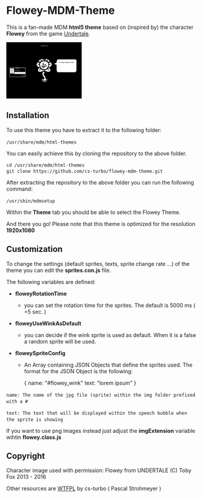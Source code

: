 # Flowey-MDM-Theme

This is a fan-made MDM **html5 theme** based on (inspired by) the character **Flowey** from the game [Undertale](http://undertale.com/).

![screenshot of the flowey theme](screenshot.jpg)

## Installation

To use this theme you have to extract it to the following folder:

`/usr/share/mdm/html-themes`

You can easily achieve this by cloning the repository to the above folder.

    cd /usr/share/mdm/html-themes
    git clone https://github.com/cs-turbo/flowey-mdm-theme.git


After extracting the repository to the above folder you can run the following command:

`/usr/sbin/mdmsetup`

Within the **Theme** tab you should be able to select the Flowey Theme.

And there you go! Please note that this theme is optimized for the resolution **1920x1080**

## Customization
To change the settings (default sprites, texts, sprite change rate ...) of the theme you can edit the **sprites.con.js** file.

The following variables are defined:

- **floweyRotationTime**
  - you can set the rotation time for the sprites. The default is 5000 ms ( =5 sec. )


- **floweyUseWinkAsDefault**
  - you can decide if the wink sprite is used as default. When it is a false a random sprite will be used.


- **floweySpriteConfig**
  - An Array containing JSON Objects that define the sprites used. The format for the JSON Object is the following:


    {
    name: "#flowey_wink"
    text: "lorem ipsum"
    }

`name: The name of the jpg file (sprite) within the img folder prefixed with a #`

`text: The text that will be displayed within the speech bubble when the sprite is showing`

If you want to use png images instead just adjust the **imgExtension** variable wihtin **flowey.class.js**


## Copyright
Character image used with permission: Flowey from UNDERTALE (C) Toby Fox 2013 - 2016

Other resources are [WTFPL](https://de.wikipedia.org/wiki/WTFPL) by cs-turbo ( Pascal Strohmeyer )
